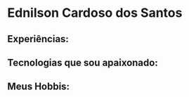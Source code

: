 # Ednilson Cardoso dos Santos

## Experiências:

## Tecnologias que sou apaixonado:

## Meus Hobbis:
